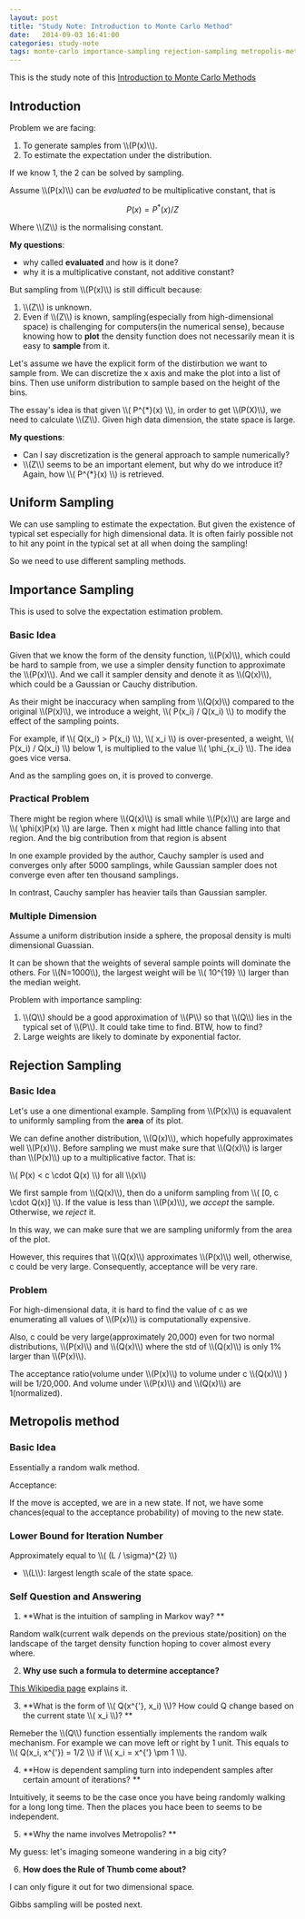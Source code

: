 ```yaml
---
layout: post
title: "Study Note: Introduction to Monte Carlo Method"
date:   2014-09-03 16:41:00
categories: study-note
tags: monte-carlo importance-sampling rejection-sampling metropolis-method
---
```


This is the study note of this [Introduction to Monte Carlo Methods](http://leonidzhukov.net/hse/2013/stochmod/papers/intro_to_mcmc_mackay.pdf)

## Introduction

Problem we are facing:

1. To generate samples from \\\\(P(x)\\\\).
2. To estimate the expectation under the distribution.


If we know 1, the 2 can be solved by sampling.

Assume \\\\(P(x)\\\\) can be *evaluated* to be multiplicative constant, that is

 $$ P(x) = P^{*}(x) / Z $$

Where \\\\(Z\\\\) is the normalising constant.

**My questions**:

- why called **evaluated** and how is it done?
- why it is a multiplicative constant, not additive constant?

But sampling from \\\\(P(x)\\\\) is still difficult because:

1. \\\\(Z\\\\) is unknown.
2. Even if \\\\(Z\\\\) is known, sampling(especially from high-dimensional space) is challenging for computers(in the numerical sense), because knowing how to **plot** the density function does not necessarily mean it is easy to **sample** from it.

Let's assume we have the explicit form of the distirbution we want to sample from.  We can discretize the x axis and make the plot into a list of bins. Then use uniform distribution to sample based on the height of the bins. 

The essay's idea is that given \\\\( P^{*}(x) \\\\), in order to get \\\\(P(X)\\\\), we need to calculate \\\\(Z\\\\). Given high data dimension, the state space is large. 

**My questions**:

- Can I say discretization is the general approach to sample numerically? 
- \\\\(Z\\\\) seems to be an important element, but why do we introduce it? Again, how \\\\( P^{*}(x) \\\\) is retrieved.

## Uniform Sampling

We can use sampling to estimate the expectation. But given the existence of typical set especially for high dimensional data. It is often fairly possible not to hit any point in the typical set at all when doing the sampling!

So we need to use different sampling methods.

## Importance Sampling

This is used to solve the expectation estimation problem.

### Basic Idea

Given that we know the form of the density function, \\\\(P(x)\\\\), which could be hard to sample from, we use a simpler density function to approximate the \\\\(P(x)\\\\). And we call it sampler density and denote it as \\\\(Q(x)\\\\), which could be a Gaussian or Cauchy distribution.

As their might be inaccuracy when sampling from \\\\(Q(x)\\\\) compared to the original \\\\(P(x)\\\\), we introduce a weight, \\\\( P(x\_i) / Q(x\_i) \\\\) to modify the effect of the sampling points.

For example, if \\\\( Q(x\_i) > P(x\_i) \\\\), \\\\( x\_i \\\\) is over-presented, a weight, \\\\( P(x\_i) / Q(x\_i) \\\\) below 1, is multiplied to the value \\\\( \phi\_{x\_i} \\\\). The idea goes vice versa.

And as the sampling goes on, it is proved to converge.

### Practical Problem

There might be region where \\\\(Q(x)\\\\) is small while \\\\(P(x)\\\\) are large and \\\\( \phi(x)P(x) \\\\) are large. Then x might had little chance falling into that region. And the big contribution from that region is absent

In one example provided by the author, Cauchy sampler is used and converges only after 5000 samplings, while Gaussian sampler does not converge even after ten thousand samplings. 

In contrast, Cauchy sampler has heavier tails than Gaussian sampler.

### Multiple Dimension

Assume a uniform distribution inside a sphere, the proposal density is multi dimensional Guassian.

It can be shown that the weights of several sample points will dominate the others. For \\\\(N=1000\\\\), the largest weight will be \\\\( 10^{19} \\\\) larger than the median weight.

Problem with importance sampling:

1. \\\\(Q\\\\) should be a good approximation of \\\\(P\\\\) so that \\\\(Q\\\\) lies in the typical set of \\\\(P\\\\). It could take time to find. BTW, how to find?
2. Large weights are likely to dominate by exponential factor.


## Rejection Sampling

### Basic Idea
Let's use a one dimentional example. Sampling from \\\\(P(x)\\\\) is equavalent to uniformly sampling from the **area** of its plot.

We can define another distribution, \\\\(Q(x)\\\\), which hopefully approximates well \\\\(P(x)\\\\). Before sampling we must make sure that \\\\(Q(x)\\\\) is larger than \\\\(P(x)\\\\) up to a multiplicative factor. That is:

   \\\\( P(x) < c \cdot Q(x) \\\\) for all \\\\(x\\\\)

We first sample from \\\\(Q(x)\\\\), then do a uniform sampling from \\\\( [0, c \cdot Q(x)] \\\\). If the value is less than \\\\(P(x)\\\\), we *accept* the sample. Otherwise, we *reject* it.

In this way, we can make sure that we are sampling uniformly from the area of the plot.

However, this requires that \\\\(Q(x)\\\\) approximates \\\\(P(x)\\\\) well, otherwise, c could be very large. Consequently, acceptance will be very rare.

### Problem
For high-dimensional data, it is hard to find the value of c as we enumerating all values of \\\\(P(x)\\\\) is computationally expensive.

Also, c could be very large(approximately 20,000) even for two normal distributions, \\\\(P(x)\\\\) and \\\\(Q(x)\\\\) where the std of \\\\(Q(x)\\\\) is only 1% larger than \\\\(P(x)\\\\).

The acceptance ratio(volume under \\\\(P(x)\\\\) to volume under c \\\\(Q(x)\\\\) ) will be 1/20,000. And volume under \\\\(P(x)\\\\) and \\\\(Q(x)\\\\) are 1(normalized).



## Metropolis method

### Basic Idea
Essentially a random walk method.

Acceptance:

If the move is accepted, we are in a new state. If not, we have some chances(equal to the acceptance probability) of moving to the new state.

###  Lower Bound for Iteration Number

Approximately equal to  \\\\( (L / \sigma)^{2} \\\\)

- \\\\(L\\\\): largest length scale of the state space.

### Self Question and Answering

1. **What is the intuition of sampling in Markov way? **

  Random walk(current walk depends on the previous state/position) on the landscape of the target density function hoping to cover almost every where.

2. **Why use such a formula to determine acceptance?**

  [This Wikipedia page](http://en.wikipedia.org/wiki/Metropolis%E2%80%93Hastings_algorithm#Formal_derivation_of_the_Metropolis-Hastings_algorithm) explains it.

3. **What is the form of \\\\( Q(x^{'}, x\_i) \\\\)? How could Q change based on the current state \\\\( x\_i \\\\)? **

  Remeber the \\\\(Q\\\\) function essentially implements the random walk mechanism. For example we can move left or right by 1 unit. This equals to \\\\( Q(x\_i, x^{'}) = 1/2 \\\\) if \\\\( x\_i = x^{'} \pm 1 \\\\).

4. **How is dependent sampling turn into independent samples after certain amount of iterations? **

  Intuitively, it seems to be the case once you have being randomly walking for a long long time. Then the places you hace been to seems to be independent.

5. **Why the name involves Metropolis? **

  My guess: let's imaging someone wandering in a big city?

6. **How does the Rule of Thumb come about?**

  I can only figure it out for two dimensional space.

Gibbs sampling will be posted next.